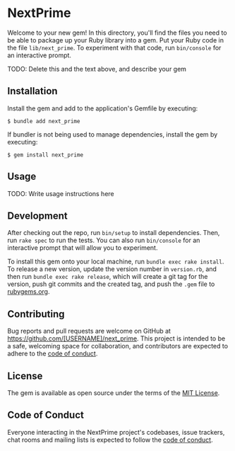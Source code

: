 # NextPrime

Welcome to your new gem! In this directory, you'll find the files you need to be able to package up your Ruby library into a gem. Put your Ruby code in the file `lib/next_prime`. To experiment with that code, run `bin/console` for an interactive prompt.

TODO: Delete this and the text above, and describe your gem

## Installation

Install the gem and add to the application's Gemfile by executing:

    $ bundle add next_prime

If bundler is not being used to manage dependencies, install the gem by executing:

    $ gem install next_prime

## Usage

TODO: Write usage instructions here

## Development

After checking out the repo, run `bin/setup` to install dependencies. Then, run `rake spec` to run the tests. You can also run `bin/console` for an interactive prompt that will allow you to experiment.

To install this gem onto your local machine, run `bundle exec rake install`. To release a new version, update the version number in `version.rb`, and then run `bundle exec rake release`, which will create a git tag for the version, push git commits and the created tag, and push the `.gem` file to [rubygems.org](https://rubygems.org).

## Contributing

Bug reports and pull requests are welcome on GitHub at https://github.com/[USERNAME]/next_prime. This project is intended to be a safe, welcoming space for collaboration, and contributors are expected to adhere to the [code of conduct](https://github.com/[USERNAME]/next_prime/blob/main/CODE_OF_CONDUCT.md).

## License

The gem is available as open source under the terms of the [MIT License](https://opensource.org/licenses/MIT).

## Code of Conduct

Everyone interacting in the NextPrime project's codebases, issue trackers, chat rooms and mailing lists is expected to follow the [code of conduct](https://github.com/[USERNAME]/next_prime/blob/main/CODE_OF_CONDUCT.md).
